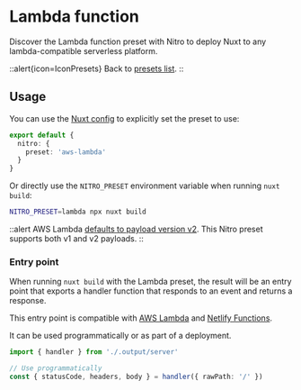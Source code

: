 # Lambda function

Discover the Lambda function preset with Nitro to deploy Nuxt to any lambda-compatible serverless platform.

::alert{icon=IconPresets}
Back to [presets list](/guide/deployment/presets).
::

## Usage

You can use the [Nuxt config](/guide/directory-structure/nuxt.config) to explicitly set the preset to use:

```ts [nuxt.config.js|ts]
export default {
  nitro: {
    preset: 'aws-lambda'
  }
}
```

Or directly use the `NITRO_PRESET` environment variable when running `nuxt build`:

```bash
NITRO_PRESET=lambda npx nuxt build
```

::alert
AWS Lambda [defaults to payload version v2](https://docs.aws.amazon.com/apigateway/latest/developerguide/http-api-develop-integrations-lambda.html). This Nitro preset supports both v1 and v2 payloads.
::

### Entry point

When running `nuxt build` with the Lambda preset, the result will be an entry point that exports a handler function that responds to an event and returns a response.

This entry point is compatible with [AWS Lambda](https://docs.aws.amazon.com/lex/latest/dg/lambda-input-response-format.html) and [Netlify Functions](https://docs.netlify.com/functions/build-with-javascript).

It can be used programmatically or as part of a deployment.

```ts
import { handler } from './.output/server'

// Use programmatically
const { statusCode, headers, body } = handler({ rawPath: '/' })
```
